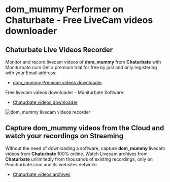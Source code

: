 # dom_mummy Performer on Chaturbate - Free LiveCam videos downloader

## Chaturbate Live Videos Recorder

Monitor and record livecam videos of **dom_mummy** from **Chaturbate** with Moniturbate.com
Get a premium trial for free by just and only registering with your Email address:
* [dom_mummy Premium videos downloader](https://moniturbate.com/request-demo-licence-key.html)

Free livecam videos downloader - Moniturbate Software:
* [Chaturbate videos downloader](https://moniturbate.com/moniturbate-download-software.html)

![dom_mummy livecam videos recorder](https://peachurnet.com/templates/moniturbate-software.png)


## Capture dom_mummy videos from the Cloud and watch your recordings on Streaming

Without the need of downloading a software, capture **dom_mummy** livecam videos from **Chaturbate** 100% online.
Watch Livecam archives from **Chaturbate** unlimitedly from thousands of existing recordings, only on Peachurbate.com and its websites network:
* [Chaturbate videos archives](https://peachurnet.com/)